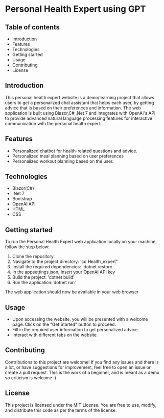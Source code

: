 # Personal Health Expert using GPT


## Table of contents
* Introduction
* Features
* Technologies
* Getting started
* Usage
* Contributing
* License


## Introduction
This personal health expert website is a demo/learning project that allows users to get a personalized chat assistant that helps each user, by getting advice that is based on their preferences and information. The web application is built using Blazor,C#,.Net 7 and integrates with OpenAI's API to provide advanced natural language processing features for interactive communication with the personal health expert.

## Features
* Personalized chatbot for health-related questions and advice.
* Personalized meal planning based on user preferences
* Personalized workout planning based on the user.


## Technologies
* Blazor(C#)
* .Net 7
* Bootstrap
* OpenAI API
* HTML
* CSS

## Getting started

To run the Personal Health Expert web application locally on your machine, follow the step below:
  
  1. Clone the repository:
  2. Navigate to the project directory: 'cd Health_expert"
  3. Install the required dependencies: 'dotnet restore
  4. In the appsettings.json, insert your OpenAI API key
  5. Build the project: 'dotnet build'
  6. Run the application:'dotnet run'

  The web application should now be available in your web browser




## Usage

* Upon accessing the website, you will be presented with a welcome page. Click on the "Get Started" button to proceed.
* Fill in the required user information to get personalized advice.
* Interact with different tabs on the website.


## Contributing

Contributions to this project are welcome! If you find any issues and there is a lot, or have suggestions for improvement, feel free to open an issue or create a pull request. This is the work of a beginner, and is meant as a demo so criticism is welcome :)


## License 
This project is licensed under the MIT License. You are free to use, modify, and distribute this code as per the terms of the license.
